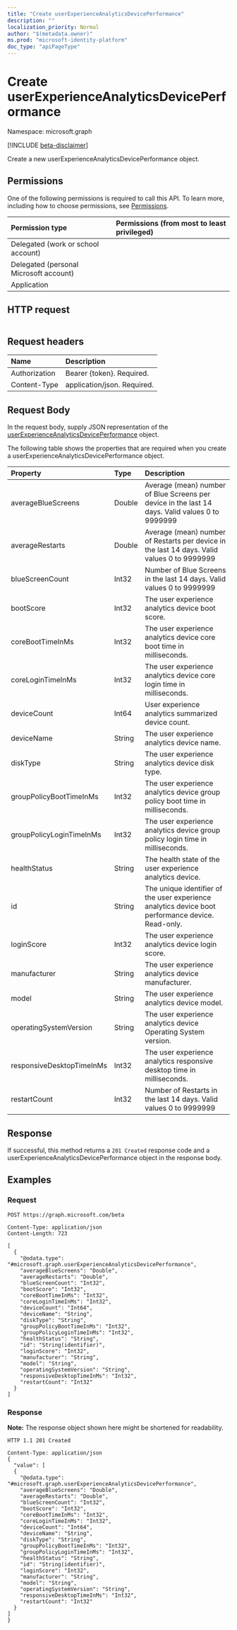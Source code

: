 ```yaml
---
title: "Create userExperienceAnalyticsDevicePerformance"
description: ""
localization_priority: Normal
author: "$(metadata.owner)"
ms.prod: "microsoft-identity-platform"
doc_type: "apiPageType"
---
```


# Create userExperienceAnalyticsDevicePerformance

Namespace: microsoft.graph

[!INCLUDE [beta-disclaimer](../../includes/beta-disclaimer.md)]

Create a new userExperienceAnalyticsDevicePerformance object.

## Permissions

One of the following permissions is required to call this API. To learn more, including how to choose permissions, see [Permissions](/graph/permissions-reference).

| Permission type                        | Permissions (from most to least privileged) |
| :------------------------------------- | :------------------------------------------ |
| Delegated (work or school account)     |                                             |
| Delegated (personal Microsoft account) |                                             |
| Application                            |                                             |

## HTTP request

<!-- {
  "blockType": "ignored"
}
-->

```http

```

## Request headers

| Name          | Description                 |
| :------------ | :-------------------------- |
| Authorization | Bearer {token}. Required.   |
| Content-Type  | application/json. Required. |

## Request Body

In the request body, supply JSON representation of the [userExperienceAnalyticsDevicePerformance](../resources/intune-userexperienceanalyticsdeviceperformance.md) object.

<!-- Actions and Functions -->

<!-- CRUD Methods -->

The following table shows the properties that are required when you create a userExperienceAnalyticsDevicePerformance object.

| Property                  | Type   | Description                                                                                       |
| :------------------------ | :----- | :------------------------------------------------------------------------------------------------ |
| averageBlueScreens        | Double | Average (mean) number of Blue Screens per device in the last 14 days. Valid values 0 to 9999999   |
| averageRestarts           | Double | Average (mean) number of Restarts per device in the last 14 days. Valid values 0 to 9999999       |
| blueScreenCount           | Int32  | Number of Blue Screens in the last 14 days. Valid values 0 to 9999999                             |
| bootScore                 | Int32  | The user experience analytics device boot score.                                                  |
| coreBootTimeInMs          | Int32  | The user experience analytics device core boot time in milliseconds.                              |
| coreLoginTimeInMs         | Int32  | The user experience analytics device core login time in milliseconds.                             |
| deviceCount               | Int64  | User experience analytics summarized device count.                                                |
| deviceName                | String | The user experience analytics device name.                                                        |
| diskType                  | String | The user experience analytics device disk type.                                                   |
| groupPolicyBootTimeInMs   | Int32  | The user experience analytics device group policy boot time in milliseconds.                      |
| groupPolicyLoginTimeInMs  | Int32  | The user experience analytics device group policy login time in milliseconds.                     |
| healthStatus              | String | The health state of the user experience analytics device.                                         |
| id                        | String | The unique identifier of the user experience analytics device boot performance device. Read-only. |
| loginScore                | Int32  | The user experience analytics device login score.                                                 |
| manufacturer              | String | The user experience analytics device manufacturer.                                                |
| model                     | String | The user experience analytics device model.                                                       |
| operatingSystemVersion    | String | The user experience analytics device Operating System version.                                    |
| responsiveDesktopTimeInMs | Int32  | The user experience analytics responsive desktop time in milliseconds.                            |
| restartCount              | Int32  | Number of Restarts in the last 14 days. Valid values 0 to 9999999                                 |

## Response

If successful, this method returns a `201 Created` response code and a userExperienceAnalyticsDevicePerformance object in the response body.

## Examples

### Request

<!-- {
  "blockType": "request",
  "name": "create_userexperienceanalyticsdeviceperformance"
}
-->

```http
POST https://graph.microsoft.com/beta

Content-Type: application/json
Content-Length: 723

[
  {
    "@odata.type": "#microsoft.graph.userExperienceAnalyticsDevicePerformance",
    "averageBlueScreens": "Double",
    "averageRestarts": "Double",
    "blueScreenCount": "Int32",
    "bootScore": "Int32",
    "coreBootTimeInMs": "Int32",
    "coreLoginTimeInMs": "Int32",
    "deviceCount": "Int64",
    "deviceName": "String",
    "diskType": "String",
    "groupPolicyBootTimeInMs": "Int32",
    "groupPolicyLoginTimeInMs": "Int32",
    "healthStatus": "String",
    "id": "String(identifier)",
    "loginScore": "Int32",
    "manufacturer": "String",
    "model": "String",
    "operatingSystemVersion": "String",
    "responsiveDesktopTimeInMs": "Int32",
    "restartCount": "Int32"
  }
]

```

### Response

**Note:** The response object shown here might be shortened for readability.

<!-- {
  "blockType": "response",
  "truncated": true,
  "@odata.type": "$(this.ReturnTypeFullName)"
}
-->

```http
HTTP 1.1 201 Created

Content-Type: application/json
{
  "value": [
  {
    "@odata.type": "#microsoft.graph.userExperienceAnalyticsDevicePerformance",
    "averageBlueScreens": "Double",
    "averageRestarts": "Double",
    "blueScreenCount": "Int32",
    "bootScore": "Int32",
    "coreBootTimeInMs": "Int32",
    "coreLoginTimeInMs": "Int32",
    "deviceCount": "Int64",
    "deviceName": "String",
    "diskType": "String",
    "groupPolicyBootTimeInMs": "Int32",
    "groupPolicyLoginTimeInMs": "Int32",
    "healthStatus": "String",
    "id": "String(identifier)",
    "loginScore": "Int32",
    "manufacturer": "String",
    "model": "String",
    "operatingSystemVersion": "String",
    "responsiveDesktopTimeInMs": "Int32",
    "restartCount": "Int32"
  }
]
}

```